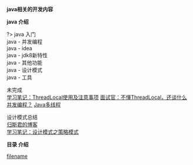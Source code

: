 **java相关的开发内容**

**java 介绍**


?>  java 入门<br>
java - 并发编程 <br>
java - idea<br>
java - jdk8新特性<br>
java - 其他功能<br>
java - 设计模式<br>
java - 工具<br>


未完成<br/>
[学习笔记：ThreadLocal使用及注意事项](https://www.jianshu.com/p/165e491e034a)
[面试官：不懂ThreadLocal，还谈什么并发编程？](https://www.jianshu.com/p/905071d841b7)
[Java多线程](https://www.jianshu.com/p/b1f6d38d921d)

设计模式总结<br/>
[归斯君的博客](https://www.cnblogs.com/EthanWong/)<br/>
[学习笔记：设计模式之策略模式](https://www.jianshu.com/p/b4d7f0411cbd)


**目录 介绍**

[filename](_sidebar.md ':include')
